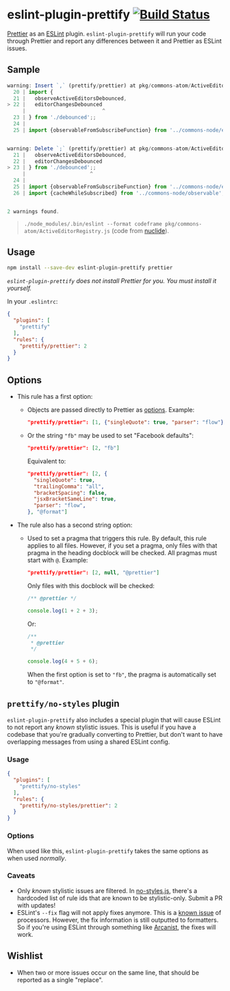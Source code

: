# eslint-plugin-prettify [![Build Status](https://travis-ci.org/zertosh/eslint-plugin-prettify.svg?branch=master)](https://travis-ci.org/zertosh/eslint-plugin-prettify)

[Prettier](https://github.com/prettier/prettier) as an [ESLint](https://github.com/eslint/eslint) plugin. `eslint-plugin-prettify` will run your code through Prettier and report any differences between it and Prettier as ESLint issues.

## Sample

```js
warning: Insert `,` (prettify/prettier) at pkg/commons-atom/ActiveEditorRegistry.js:22:25:
  20 | import {
  21 |   observeActiveEditorsDebounced,
> 22 |   editorChangesDebounced
     |                         ^
  23 | } from './debounced';;
  24 |
  25 | import {observableFromSubscribeFunction} from '../commons-node/event';


warning: Delete `;` (prettify/prettier) at pkg/commons-atom/ActiveEditorRegistry.js:23:21:
  21 |   observeActiveEditorsDebounced,
  22 |   editorChangesDebounced
> 23 | } from './debounced';;
     |                     ^
  24 |
  25 | import {observableFromSubscribeFunction} from '../commons-node/event';
  26 | import {cacheWhileSubscribed} from '../commons-node/observable';


2 warnings found.
```

> `./node_modules/.bin/eslint --format codeframe pkg/commons-atom/ActiveEditorRegistry.js` (code from [nuclide](https://github.com/facebook/nuclide)).

## Usage

```sh
npm install --save-dev eslint-plugin-prettify prettier
```

_`eslint-plugin-prettify` does not install Prettier for you. You must install it yourself._

In your `.eslintrc`:

```json
{
  "plugins": [
    "prettify"
  ],
  "rules": {
    "prettify/prettier": 2
  }
}
```

## Options

* This rule has a first option:

  - Objects are passed directly to Prettier as [options](https://github.com/prettier/prettier#api). Example:
    
    ```json
    "prettify/prettier": [1, {"singleQuote": true, "parser": "flow"}]
    ```

  - Or the string `"fb"` may be used to set "Facebook defaults":

    ```json
    "prettify/prettier": [2, "fb"]
    ```

    Equivalent to:

    ```json
    "prettify/prettier": [2, {
      "singleQuote": true,
      "trailingComma": "all",
      "bracketSpacing": false,
      "jsxBracketSameLine": true,
      "parser": "flow",
    }, "@format"]
    ```

* The rule also has a second string option:

  - Used to set a pragma that triggers this rule. By default, this rule applies to all files. However, if you set a pragma, only files with that pragma in the heading docblock will be checked. All pragmas must start with `@`. Example:

    ```json
    "prettify/prettier": [2, null, "@prettier"]
    ```

    Only files with this docblock will be checked:

    ```js
    /** @prettier */

    console.log(1 + 2 + 3);
    ```

    Or:

    ```js
    /**
     * @prettier
     */

    console.log(4 + 5 + 6);
    ```

    When the first option is set to `"fb"`, the pragma is automatically set to `"@format"`.

## `prettify/no-styles` plugin

`eslint-plugin-prettify` also includes a special plugin that will cause ESLint to not report any _known_ stylistic issues. This is useful if you have a codebase that you're gradually converting to Prettier, but don't want to have overlapping messages from using a shared ESLint config.

### Usage

```json
{
  "plugins": [
    "prettify/no-styles"
  ],
  "rules": {
    "prettify/no-styles/prettier": 2
  }
}
```

### Options

When used like this, `eslint-plugin-prettify` takes the same options as when used _normally_.

### Caveats

* Only _known_ stylistic issues are filtered. In [no-styles.js](./no-styles.js), there's a hardcoded list of rule ids that are known to be stylistic-only. Submit a PR with updates!
* ESLint's `--fix` flag will not apply fixes anymore. This is a [known issue](https://github.com/eslint/eslint/blob/afbea78d/lib/cli-engine.js#L265) of processors. However, the fix information is still outputted to formatters. So if you're using ESLint through something like [Arcanist](https://secure.phabricator.com/), the fixes will work.

## Wishlist

* When two or more issues occur on the same line, that should be reported as a single "replace".

